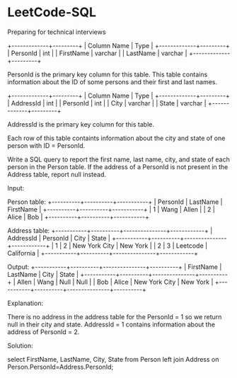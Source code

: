 # LeetCode-SQL

Preparing for technical interviews

+-------------+---------+
| Column Name | Type    |
+-------------+---------+
| PersonId    | int     |
| FirstName   | varchar |
| LastName    | varchar |
+-------------+---------+

PersonId is the primary key column for this table.
This table contains information about the ID of some persons and their first and last names.

+-------------+---------+
| Column Name | Type    |
+-------------+---------+
| AddressId   | int     |
| PersonId    | int     |
| City        | varchar |
| State       | varchar |
+-------------+---------+

AddressId is the primary key column for this table.

Each row of this table containts information about the city and state of one person with ID = PersonId.

Write a SQL query to report the first name, last name, city, and state of each person in the Person table. If the address of a PersonId is not present in the Address table, report null instead.

Input: 

Person table:
+----------+----------+-----------+
| PersonId | LastName | FirstName |
+----------+----------+-----------+
| 1        | Wang     | Allen     |
| 2        | Alice    | Bob       |
+----------+----------+-----------+

Address table:
+-----------+----------+---------------+------------+
| AddressId | PersonId | City          | State      |
+-----------+----------+---------------+------------+
| 1         | 2        | New York City | New York   |
| 2         | 3        | Leetcode      | California |
+-----------+----------+---------------+------------+

Output: 
+-----------+----------+---------------+----------+
| FirstName | LastName | City          | State    |
+-----------+----------+---------------+----------+
| Allen     | Wang     | Null          | Null     |
| Bob       | Alice    | New York City | New York |
+-----------+----------+---------------+----------+

Explanation: 

There is no address in the address table for the PersonId = 1 so we return null in their city and state.
AddressId = 1 contains information about the address of PersonId = 2.

Solution:

select FirstName, LastName, City, State
from Person
left join Address
on Person.PersonId=Address.PersonId;

